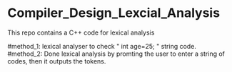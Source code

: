 # Compiler_Design_Lexcial_Analysis

This repo contains a C++ code for lexical analysis

#method_1:  lexical analyser to check  " int age=25; " string code.
#method_2:  Done lexical analysis by promting the user to enter a string of codes, then it outputs the tokens.
